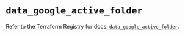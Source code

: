 # `data_google_active_folder`

Refer to the Terraform Registry for docs: [`data_google_active_folder`](https://registry.terraform.io/providers/hashicorp/google/6.14.0/docs/data-sources/active_folder).
